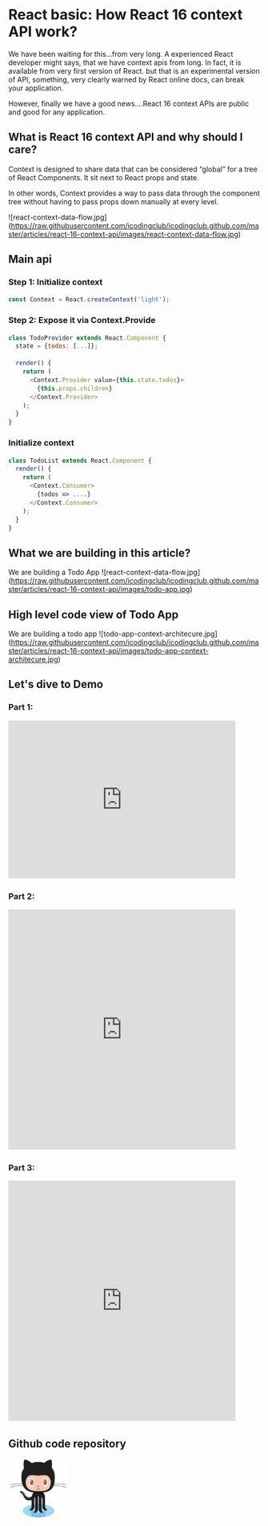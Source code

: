 
# React basic: How React 16 context API work?

We have been waiting for this...from very long. 
A experienced React developer might says, that we have context apis from long. In fact, it is available from very first version of React.
but that is an experimental version of API, something, very clearly warned by React online docs, can break your application.

However, finally we have a good news....React 16 context APIs are public and good for any application.


## What is React 16 context API and why should I care?

Context is designed to share data that can be considered “global” for a tree of React Components.
It sit next to React props and state.

In other words, Context provides a way to pass data through the component tree without having to pass props down manually at every level.

![react-context-data-flow.jpg] (https://raw.githubusercontent.com/icodingclub/icodingclub.github.com/master/articles/react-16-context-api/images/react-context-data-flow.jpg)

## Main api
### Step 1: Initialize context

```js
const Context = React.createContext('light');
```


### Step 2: Expose it via Context.Provide

```js
class TodoProvider extends React.Component {
  state = {todos: [...]};

  render() {
    return (
      <Context.Provider value={this.state.todos}>
        {this.props.children}
      </Context.Provider>
    );
  }
}
```

### Initialize context

```js
class TodoList extends React.Component {
  render() {
    return (
      <Context.Consumer>
        {todos => ....}
      </Context.Consumer>
    );
  }
}
```


## What we are building in this article?

We are building a Todo App
![react-context-data-flow.jpg] (https://raw.githubusercontent.com/icodingclub/icodingclub.github.com/master/articles/react-16-context-api/images/todo-app.jpg)


## High level code view of Todo App

We are building a todo app
![todo-app-context-architecure.jpg] (https://raw.githubusercontent.com/icodingclub/icodingclub.github.com/master/articles/react-16-context-api/images/todo-app-context-architecure.jpg)


## Let's dive to Demo

### Part 1:
<iframe width="90%" height="315" src="https://www.youtube.com/embed/-XE-gH68DQ8" frameborder="0" allow="autoplay; encrypted-media" allowfullscreen></iframe>

### Part 2:
<iframe width="90%" height="480" src="https://www.youtube.com/embed/dxMrLhp6Xug" frameborder="0" allow="autoplay; encrypted-media" allowfullscreen></iframe>


### Part 3:

<iframe width="90%" height="480" src="https://www.youtube.com/embed/-XE-gH68DQ8" frameborder="0" allow="autoplay; encrypted-media" allowfullscreen></iframe>


## Github code repository

<a href="https://github.com/ipraveen/react-16-context-poc"><img   height="120" width="120" src="https://raw.githubusercontent.com/icodingclub/icodingclub.github.com/master/resource/image/github.jpg"></a>





<!-- DO NOT COPY-->

<link rel="stylesheet" href="/dist/main.min.css">
<link rel="stylesheet" href="/articles/style/editor.css">
<script src='https://cdn.rawgit.com/google/code-prettify/master/loader/run_prettify.js?skin=sunburst'/>

